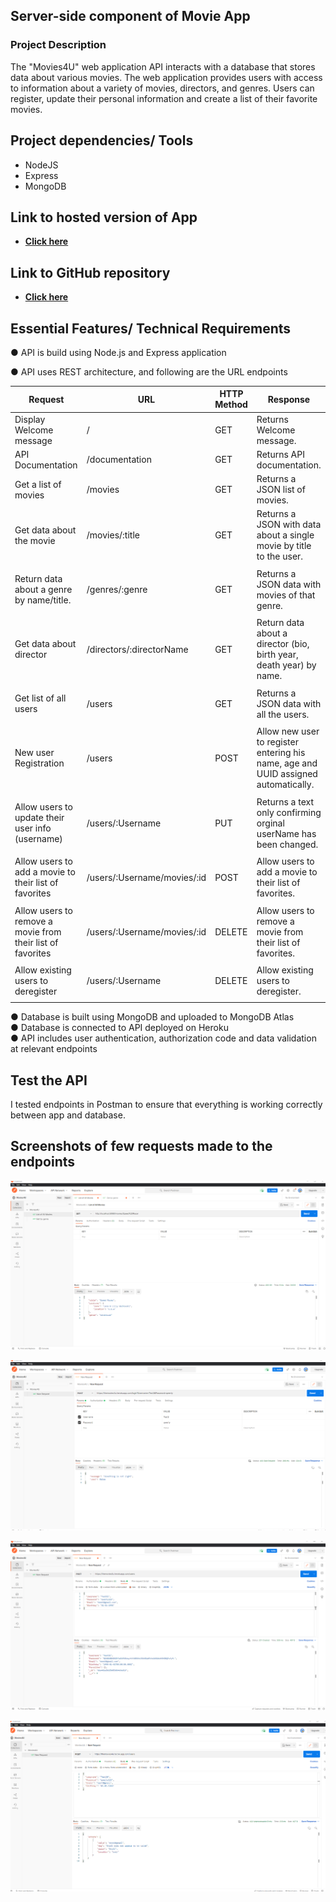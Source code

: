 ## Server-side component of Movie App

### <b> Project Description </b>

The "Movies4U" web application API interacts with a database that stores data about various movies. The web application provides users with access to information about a variety of movies, directors, and genres. Users can register, update their personal information and create a list of their favorite movies.

## Project dependencies/ Tools

- NodeJS
- Express
- MongoDB

## Link to hosted version of App

- **[Click here](https://themovies4u.herokuapp.com/)**

## Link to GitHub repository

- **[Click here](https://github.com/Ak4ni/Movies4U)**

## Essential Features/ Technical Requirements

● API is build using Node.js and Express application

● API uses REST architecture, and following are the URL endpoints

| Request                                                    | URL                         | HTTP Method | Response                                                                           |
| ---------------------------------------------------------- | --------------------------- | ----------- | ---------------------------------------------------------------------------------- |
| Display Welcome message                                    | /                           | GET         | Returns Welcome message.                                                           |
| API Documentation                                          | /documentation              | GET         | Returns API documentation.                                                         |
| Get a list of movies                                       | /movies                     | GET         | Returns a JSON list of movies.                                                     |
| Get data about the movie                                   | /movies/:title              | GET         | Returns a JSON with data about a single movie by title to the user.                |
|                                                            |
| Return data about a genre by name/title.                   | /genres/:genre              | GET         | Returns a JSON data with movies of that genre.                                     |
|                                                            |
| Get data about director                                    | /directors/:directorName    | GET         | Return data about a director (bio, birth year, death year) by name.                |
|                                                            |
| Get list of all users                                      | /users                      | GET         | Returns a JSON data with all the users.                                            |
|                                                            |
| New user Registration                                      | /users                      | POST        | Allow new user to register entering his name, age and UUID assigned automatically. |
|                                                            |
| Allow users to update their user info (username)           | /users/:Username            | PUT         | Returns a text only confirming orginal userName has been changed.                  |
|                                                            |
| Allow users to add a movie to their list of favorites      | /users/:Username/movies/:id | POST        | Allow users to add a movie to their list of favorites.                             |
|                                                            |
| Allow users to remove a movie from their list of favorites | /users/:Username/movies/:id | DELETE      | Allow users to remove a movie from their list of favorites.                        |
|                                                            |
| Allow existing users to deregister                         | /users/:Username            | DELETE      | Allow existing users to deregister.                                                |
|                                                            |

● Database is built using MongoDB and uploaded to MongoDB Atlas <br />
● Database is connected to API deployed on Heroku<br />
● API includes user authentication, authorization code and data validation at relevant endpoints

## Test the API

I tested endpoints in Postman to ensure that everything is working correctly between app and database.

## Screenshots of few requests made to the endpoints

![alt movies title endpoint](https://github.com/Ak4ni/Movies4U/blob/main/images/MovieTTLE.png)

![alt  fail login endpoint](https://github.com/Ak4ni/Movies4U/blob/main/images/failed-login.png)

![alt password hashing](https://github.com/Ak4ni/Movies4U/blob/main/images/hash-password.png)

![alt validation email endpoint](https://github.com/Ak4ni/Movies4U/blob/main/images/validation-email-error.png)